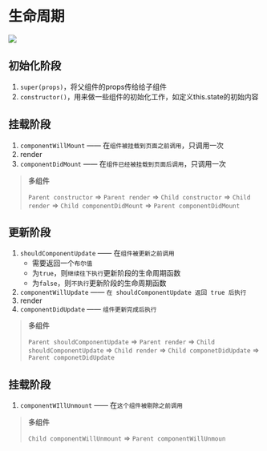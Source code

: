 # 生命周期

![](https://cdn.jsdelivr.net/gh/kingmusi/blogImages/img/202203152339631.png)

## 初始化阶段

  1. `super(props)`，将父组件的props传给给子组件
  2. `constructor()`，用来做一些组件的初始化工作，如定义this.state的初始内容

## 挂载阶段

  1. `componentWillMount` —— 在`组件被挂载到页面之前调用`，只调用一次
  2. render
  3. `componentDidMount` —— 在`组件已经被挂载到页面后调用`，只调用一次

> **多组件**
>
> `Parent constructor`  =>  `Parent render`  =>  `Child constructor`  =>  `Child render`  =>  `Child componentDidMount`  =>  `Parent componentDidMount`

## 更新阶段

1. `shouldComponentUpdate` —— 在`组件被更新之前调用`
   - 需要返回一个`布尔值`
   - 为`true`，则`继续往下执行`更新阶段的生命周期函数
   - 为`false`，则`不执行`更新阶段的生命周期函数
2. `componentWillUpdate` —— `在 shouldComponentUpdate 返回 true 后执行`
3. render
4. `componentDidUpdate` —— `组件更新完成后执行`

> **多组件**
>
> `Parent shouldComponentUpdate` =>  `Parent render`  =>  `Child shouldComponentUpdate`  =>  `Child render`  =>  `Child componetDidUpdate`  => `Parent componetDidUpdate`

## 挂载阶段

1. `componentWIllUnmount` —— 在`这个组件被剔除之前调用`

> **多组件**
>
> `Child componentWillUnmount`  =>  `Parent componentWillUnmoun`